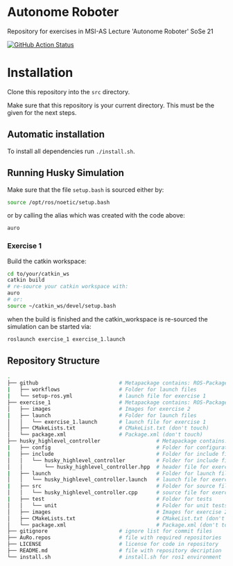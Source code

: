 # Autonome Roboter

Repository for exercises in MSI-AS Lecture 'Autonome Roboter' SoSe 21

[![GitHub Action Status](https://github.com/Andrew1021/AuRo/workflows/Setup%20ROS%20environment/badge.svg)](https://github.com/Andrew1021/AuRo)
<!--- [![Dependabot Status](https://api.dependabot.com/badges/status?host=github&repo=ros-tooling/action-ros-ci)](https://dependabot.com) --->
<!--- [![codecov](https://codecov.io/gh/ros-tooling/action-ros-ci/branch/master/graph/badge.svg)](https://codecov.io/gh/ros-tooling/action-ros-ci) --->

# Installation

Clone this repository into the `src` directory.

Make sure that this repository is your current directory.
This must be the given for the next steps.

## Automatic installation

To install all dependencies run `./install.sh`.

## Running Husky Simulation

Make sure that the file `setup.bash` is sourced either by:

```bash
source /opt/ros/noetic/setup.bash
```

or by calling the alias which was created with the code above:

```bash
auro
```

### Exercise 1

Build the catkin workspace:

```bash
cd to/your/catkin_ws
catkin build
# re-source your catkin workspace with:
auro
# or:
source ~/catkin_ws/devel/setup.bash
```

when the build is finished and the catkin_workspace is re-sourced the simulation can be started via:

```bash
roslaunch exercise_1 exercise_1.launch
```

## Repository Structure

```bash
.
├── github                          # Metapackage contains: ROS-Package for exercise 1
|   ├── workflows                   # Folder for launch files
|   └── setup-ros.yml               # launch file for exercise 1
├── exercise_1                      # Metapackage contains: ROS-Package for exercise 1
│   ├── images                      # Images for exercise 2
|   ├── launch                      # Folder for launch files
│   │   └── exercise_1.launch       # launch file for exercise 1
│   ├── CMakeLists.txt              # CMakeList.txt (don't touch)
│   └── package.xml                 # Package.xml (don't touch)
├── husky_highlevel_controller                  # Metapackage contains: ROS-Package for exercise 2
|   ├── config                                  # Folder for configuration files
|   ├── include                                 # Folder for include files
│   │   └── husky_highlevel_controller          # Folder for include files for exercise 2
│   │       └── husky_highlevel_controller.hpp  # header file for exercise 2
|   ├── launch                                  # Folder for launch files
│   │   └── husky_highlevel_controller.launch   # launch file for exercise 2
|   ├── src                                     # Folder for source files
│   │   └── husky_highlevel_controller.cpp      # source file for exercise 2
|   ├── test                                    # Folder for tests
│   │   └── unit                                # Folder for unit tests for exercise 2
│   ├── images                                  # Images for exercise 2
│   ├── CMakeLists.txt                          # CMakeList.txt (don't touch)
│   └── package.xml                             # Package.xml (don't touch)
├── gitignore                       # ignore list for commit files
├── AuRo.repos                      # file with required repositories
├── LICENSE                         # license for code in repository
├── README.md                       # file with repository decription
└── install.sh                      # install.sh for ros1 environment
```

